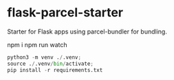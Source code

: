 # flask-parcel-starter
Starter for Flask apps using parcel-bundler for bundling.


npm i
npm run watch


```py
python3 -m venv ./.venv;
source ./.venv/bin/activate;
pip install -r requirements.txt

```
